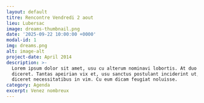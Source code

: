 ```yaml
---
layout: default
titre: Rencontre Vendredi 2 aout
lieu: Lubersac
image: dreams-thumbnail.png
date: '2025-09-22 10:00:00 +0000'
modal-id: 1
img: dreams.png
alt: image-alt
project-date: April 2014
description: >-
  Lorem ipsum dolor sit amet, usu cu alterum nominavi lobortis. At duo novum
  diceret. Tantas apeirian vix et, usu sanctus postulant inciderint ut, populo
  diceret necessitatibus in vim. Cu eum dicam feugiat noluisse.
category: Agenda
excerpt: Venez nombreux
---
```

